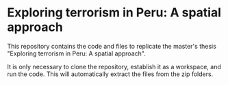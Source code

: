# Exploring terrorism in Peru: A spatial approach

This repository contains the code and files to replicate the master's thesis "Exploring terrorism in Peru: A spatial approach".

It is only necessary to clone the repository, establish it as a workspace, and run the code. This will automatically extract the files from the zip folders.